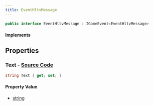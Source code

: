 ```yaml
---
title: EventHltvMessage
---
```


```csharp
public interface EventHltvMessage : IGameEvent<EventHltvMessage>
```

#### Implements

## Properties

### **Text** - [Source Code](https://github.com/swiftly-solution/swiftlys2/blob/main/managed/src/SwiftlyS2.Generated/GameEvents/Interfaces/EventHltvMessage.cs#L22)

```csharp
string Text { get; set; }
```

#### Property Value

- [string](https://learn.microsoft.com/dotnet/api/system.string)

